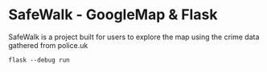 # SafeWalk - GoogleMap & Flask

SafeWalk is a project built for users to explore the map using the crime data gathered from police.uk

```
flask --debug run
```
